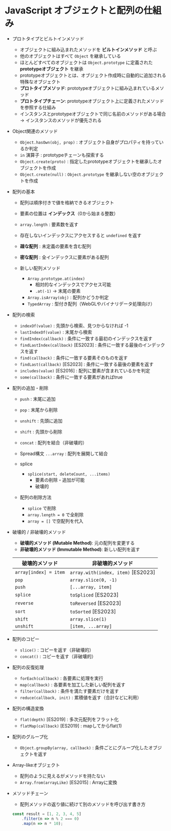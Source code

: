 # JavaScript オブジェクトと配列の仕組み

- プロトタイプとビルトインメソッド
  - オブジェクトに組み込まれたメソッドを **ビルトインメソッド** と呼ぶ  
  - 他のオブジェクトはすべて `Object` を継承している  
  - ほとんどすべてのオブジェクトは `Object.prototype` に定義された **prototypeオブジェクト** を継承  
  - prototypeオブジェクトとは、オブジェクト作成時に自動的に追加される特殊なオブジェクト  
  - **プロトタイプメソッド**: prototypeオブジェクトに組み込まれているメソッド  
  - **プロトタイプチェーン**: prototypeオブジェクト上に定義されたメソッドを参照する仕組み  
  - インスタンスとprototypeオブジェクトで同じ名前のメソッドがある場合 → インスタンスのメソッドが優先される  

- Object関連のメソッド
  - `Object.hasOwn(obj, prop)` : オブジェクト自身がプロパティを持っているか判定  
  - `in` 演算子 : prototypeチェーンも探索する  
  - `Object.create(proto)` : 指定したprototypeオブジェクトを継承したオブジェクトを作成  
  - `Object.create(null)` : `Object.prototype` を継承しない空のオブジェクトを作成  

- 配列の基本
  - 配列は順序付きで値を格納できるオブジェクト  
  - 要素の位置は **インデックス**（0から始まる整数）  
  - `array.length` : 要素数を返す  
  - 存在しないインデックスにアクセスすると `undefined` を返す  
  - **疎な配列** : 未定義の要素を含む配列  
  - **密な配列** : 全インデックスに要素がある配列  

  - 新しい配列メソッド
    - `Array.prototype.at(index)`  
      - 相対的なインデックスでアクセス可能  
      - `.at(-1)` → 末尾の要素  
    - `Array.isArray(obj)` : 配列かどうか判定  
    - `TypedArray` : 型付き配列（WebGLやバイナリデータ処理向け）  

- 配列の検索
  - `indexOf(value)` : 先頭から検索、見つからなければ -1  
  - `lastIndexOf(value)` : 末尾から検索  
  - `findIndex(callback)` : 条件に一致する最初のインデックスを返す  
  - `findLastIndex(callback)` [ES2023] : 条件に一致する最後のインデックスを返す  
  - `find(callback)` : 条件に一致する要素そのものを返す  
  - `findLast(callback)` [ES2023] : 条件に一致する最後の要素を返す  
  - `includes(value)` [ES2016] : 配列に要素が含まれているかを判定  
  - `some(callback)` : 条件に一致する要素があればtrue  

- 配列の追加・削除
  - `push` : 末尾に追加  
  - `pop` : 末尾から削除  
  - `unshift` : 先頭に追加  
  - `shift` : 先頭から削除  
  - `concat` : 配列を結合（非破壊的）  
  - Spread構文 `...array` : 配列を展開して結合  

  - splice
    - `splice(start, deleteCount, ...items)`  
      - 要素の削除・追加が可能  
      - 破壊的  

  - 配列の削除方法
    - `splice` で削除  
    - `array.length = 0` で全削除  
    - `array = []` で空配列を代入  

- 破壊的 / 非破壊的メソッド
  - **破壊的メソッド (Mutable Method)**: 元の配列を変更する  
  - **非破壊的メソッド (Immutable Method)**: 新しい配列を返す  

  | 破壊的メソッド | 非破壊的メソッド |
  |----------------|-----------------|
  | `array[index] = item` | `array.with(index, item)` [ES2023] |
  | `pop` | `array.slice(0, -1)` |
  | `push` | `[...array, item]` |
  | `splice` | `toSpliced` [ES2023] |
  | `reverse` | `toReversed` [ES2023] |
  | `sort` | `toSorted` [ES2023] |
  | `shift` | `array.slice(1)` |
  | `unshift` | `[item, ...array]` |

- 配列のコピー
  - `slice()` : コピーを返す（非破壊的）  
  - `concat()` : コピーを返す（非破壊的）  

- 配列の反復処理
  - `forEach(callback)` : 各要素に処理を実行  
  - `map(callback)` : 各要素を加工した新しい配列を返す  
  - `filter(callback)` : 条件を満たす要素だけを返す  
  - `reduce(callback, init)` : 累積値を返す（合計などに利用）  

- 配列の構造変換
  - `flat(depth)` [ES2019] : 多次元配列をフラット化  
  - `flatMap(callback)` [ES2019] : mapしてからflat(1)  

- 配列のグループ化
  - `Object.groupBy(array, callback)` : 条件ごとにグループ化したオブジェクトを返す  

- Array-likeオブジェクト
  - 配列のように見えるがメソッドを持たない  
  - `Array.from(arrayLike)` [ES2015] : Arrayに変換  

- メソッドチェーン
  - 配列メソッドの返り値に続けて別のメソッドを呼び出す書き方  

  ```js
  const result = [1, 2, 3, 4, 5]
      .filter(n => n % 2 === 0)
      .map(n => n * 10);
